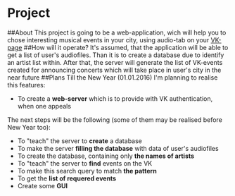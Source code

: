 # Project
##About
This project is going to be a web-application, wich will help you to chose interesting musical events in your city, using audio-tab on your [VK-page](http://vk.com)
##How will it operate?
It's assumed, that the application will be able to get a list of user's audiofiles. Than it is to create a database due to identify an artist list within. After that, the server will generate the list of VK-events created for announcing concerts which will take place in user's city in the near future
##Plans
Till the New Year (01.01.2016) I'm planning to realise this features:
- To create a **web-server** which is to provide with VK authentication, when one appeals

The next steps will be the following (some of them may be realised before New Year too):
- To "teach" the server to **create** a database
- To make the server **filling the database** with data of user's audiofiles
- To create the database, containing only **the names of artists**
- To "teach" the server to **find** events on the VK
- To make this search query to match **the pattern**
- To get the **list of requered events**
- Create some **GUI**
